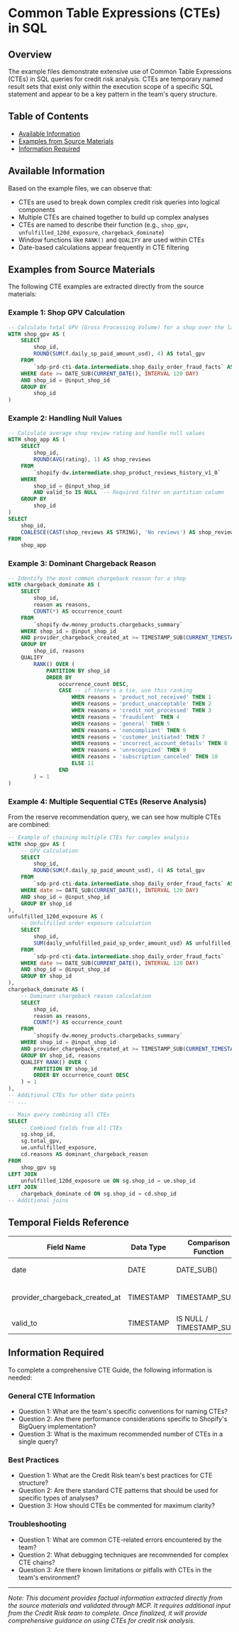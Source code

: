 # Common Table Expressions (CTEs) in SQL

## Overview

The example files demonstrate extensive use of Common Table Expressions (CTEs) in SQL queries for credit risk analysis. CTEs are temporary named result sets that exist only within the execution scope of a specific SQL statement and appear to be a key pattern in the team's query structure.

## Table of Contents

- [Available Information](#available-information)
- [Examples from Source Materials](#examples-from-source-materials)
- [Information Required](#information-required)

## Available Information

Based on the example files, we can observe that:

- CTEs are used to break down complex credit risk queries into logical components
- Multiple CTEs are chained together to build up complex analyses
- CTEs are named to describe their function (e.g., `shop_gpv`, `unfulfilled_120d_exposure`, `chargeback_dominate`)
- Window functions like `RANK()` and `QUALIFY` are used within CTEs
- Date-based calculations appear frequently in CTE filtering

## Examples from Source Materials

The following CTE examples are extracted directly from the source materials:

### Example 1: Shop GPV Calculation

```sql
-- Calculate total GPV (Gross Processing Volume) for a shop over the last 120 days
WITH shop_gpv AS (
    SELECT
        shop_id,
        ROUND(SUM(f.daily_sp_paid_amount_usd), 4) AS total_gpv 
    FROM
        `sdp-prd-cti-data.intermediate.shop_daily_order_fraud_facts` AS f
    WHERE date >= DATE_SUB(CURRENT_DATE(), INTERVAL 120 DAY)
    AND shop_id = @input_shop_id
    GROUP BY
        shop_id 
)
```

### Example 2: Handling Null Values

```sql
-- Calculate average shop review rating and handle null values
WITH shop_app AS ( 
    SELECT 
        shop_id,
        ROUND(AVG(rating), 1) AS shop_reviews
    FROM 
        `shopify-dw.intermediate.shop_product_reviews_history_v1_0`
    WHERE 
        shop_id = @input_shop_id
        AND valid_to IS NULL  -- Required filter on partition column
    GROUP BY 
        shop_id
)
SELECT
    shop_id,
    COALESCE(CAST(shop_reviews AS STRING), 'No reviews') AS shop_reviews
FROM
    shop_app
```

### Example 3: Dominant Chargeback Reason

```sql
-- Identify the most common chargeback reason for a shop
WITH chargeback_dominate AS (
    SELECT 
        shop_id,
        reason as reasons,
        COUNT(*) AS occurrence_count
    FROM 
        `shopify-dw.money_products.chargebacks_summary`
    WHERE shop_id = @input_shop_id
    AND provider_chargeback_created_at >= TIMESTAMP_SUB(CURRENT_TIMESTAMP(), INTERVAL 120 DAY)  -- Using correct TIMESTAMP function for timestamp field
    GROUP BY 
        shop_id, reasons 
    QUALIFY 
        RANK() OVER (
            PARTITION BY shop_id 
            ORDER BY 
                occurrence_count DESC, 
                CASE -- if there's a tie, use this ranking
                    WHEN reasons = 'product_not_received' THEN 1
                    WHEN reasons = 'product_unacceptable' THEN 2
                    WHEN reasons = 'credit_not_processed' THEN 3
                    WHEN reasons = 'fraudulent' THEN 4
                    WHEN reasons = 'general' THEN 5
                    WHEN reasons = 'noncompliant' THEN 6
                    WHEN reasons = 'customer_initiated' THEN 7
                    WHEN reasons = 'incorrect_account_details' THEN 8
                    WHEN reasons = 'unrecognized' THEN 9
                    WHEN reasons = 'subscription_canceled' THEN 10
                    ELSE 11
                END
        ) = 1
)
```

### Example 4: Multiple Sequential CTEs (Reserve Analysis)

From the reserve recommendation query, we can see how multiple CTEs are combined:

```sql
-- Example of chaining multiple CTEs for complex analysis
WITH shop_gpv AS (
    -- GPV calculation
    SELECT
        shop_id,
        ROUND(SUM(f.daily_sp_paid_amount_usd), 4) AS total_gpv 
    FROM
        `sdp-prd-cti-data.intermediate.shop_daily_order_fraud_facts` AS f
    WHERE date >= DATE_SUB(CURRENT_DATE(), INTERVAL 120 DAY)
    AND shop_id = @input_shop_id
    GROUP BY shop_id
), 
unfulfilled_120d_exposure AS (
    -- Unfulfilled order exposure calculation
    SELECT
        shop_id,
        SUM(daily_unfulfilled_paid_sp_order_amount_usd) AS unfulfilled_exposure
    FROM
        `sdp-prd-cti-data.intermediate.shop_daily_order_fraud_facts`
    WHERE date >= DATE_SUB(CURRENT_DATE(), INTERVAL 120 DAY)
    AND shop_id = @input_shop_id
    GROUP BY shop_id
),
chargeback_dominate AS (
    -- Dominant chargeback reason calculation
    SELECT 
        shop_id,
        reason as reasons,
        COUNT(*) AS occurrence_count
    FROM 
        `shopify-dw.money_products.chargebacks_summary`
    WHERE shop_id = @input_shop_id
    AND provider_chargeback_created_at >= TIMESTAMP_SUB(CURRENT_TIMESTAMP(), INTERVAL 120 DAY)
    GROUP BY shop_id, reasons
    QUALIFY RANK() OVER (
        PARTITION BY shop_id 
        ORDER BY occurrence_count DESC
    ) = 1
), 
-- Additional CTEs for other data points
-- ...

-- Main query combining all CTEs
SELECT 
    -- Combined fields from all CTEs
    sg.shop_id,
    sg.total_gpv,
    ue.unfulfilled_exposure,
    cd.reasons AS dominant_chargeback_reason
FROM 
    shop_gpv sg
LEFT JOIN 
    unfulfilled_120d_exposure ue ON sg.shop_id = ue.shop_id
LEFT JOIN
    chargeback_dominate cd ON sg.shop_id = cd.shop_id
-- Additional joins
```

## Temporal Fields Reference

| Field Name | Data Type | Comparison Function | Example |
|------------|-----------|---------------------|---------|
| date | DATE | DATE_SUB() | `WHERE date >= DATE_SUB(CURRENT_DATE(), INTERVAL 7 DAY)` |
| provider_chargeback_created_at | TIMESTAMP | TIMESTAMP_SUB() | `WHERE provider_chargeback_created_at >= TIMESTAMP_SUB(CURRENT_TIMESTAMP(), INTERVAL 30 DAY)` |
| valid_to | TIMESTAMP | IS NULL / TIMESTAMP_SUB() | `WHERE valid_to IS NULL` |

## Information Required

To complete a comprehensive CTE Guide, the following information is needed:

### General CTE Information

- Question 1: What are the team's specific conventions for naming CTEs?
- Question 2: Are there performance considerations specific to Shopify's BigQuery implementation?
- Question 3: What is the maximum recommended number of CTEs in a single query?

### Best Practices

- Question 1: What are the Credit Risk team's best practices for CTE structure?
- Question 2: Are there standard CTE patterns that should be used for specific types of analyses?
- Question 3: How should CTEs be commented for maximum clarity?

### Troubleshooting

- Question 1: What are common CTE-related errors encountered by the team?
- Question 2: What debugging techniques are recommended for complex CTE chains?
- Question 3: Are there known limitations or pitfalls with CTEs in the team's environment?

---

*Note: This document provides factual information extracted directly from the source materials and validated through MCP. It requires additional input from the Credit Risk team to complete. Once finalized, it will provide comprehensive guidance on using CTEs for credit risk analysis.*